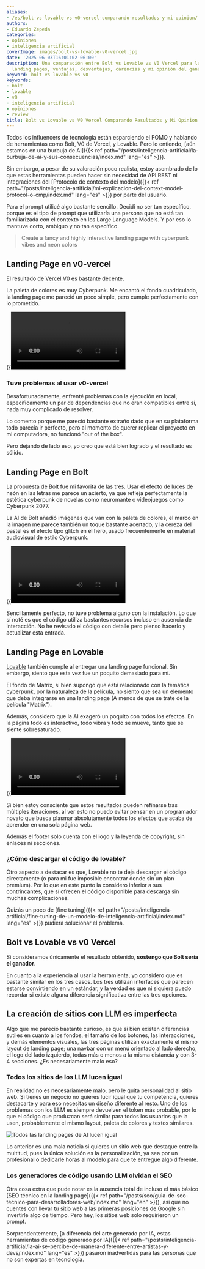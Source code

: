 ```yaml
---
aliases:
- /es/bolt-vs-lovable-vs-v0-vercel-comparando-resultados-y-mi-opinion/
authors:
- Eduardo Zepeda
categories:
- opiniones
- inteligencia artificial
coverImage: images/bolt-vs-lovable-v0-vercel.jpg
date: '2025-06-03T16:01:02-06:00'
description: Una comparación entre Bolt vs Lovable vs V0 Vercel para la creación de
  landing pages, ventajas, desventajas, carencias y mi opinión del ganador
keyword: bolt vs lovable vs v0
keywords:
- bolt
- lovable
- v0
- inteligencia artificial
- opiniones
- review
title: Bolt vs Lovable vs V0 Vercel Comparando Resultados y Mi Opinion
---
```


Todos los influencers de tecnología están esparciendo el FOMO y hablando de herramientas como Bolt, V0 de Vercel, y Lovable. Pero lo entiendo, [aún estamos en una burbuja de AI]({{< ref path="/posts/inteligencia-artificial/la-burbuja-de-ai-y-sus-consecuencias/index.md" lang="es" >}}). 

Sin embargo, a pesar de su valoración poco realista, estoy asombrado de lo que estas herramientas pueden hacer sin necesidad de API REST ni integraciones del [Protocolo de contexto del modelo]({{< ref path="/posts/inteligencia-artificial/mi-explicacion-del-context-model-protocol-o-cmp/index.md" lang="es" >}}) por parte del usuario. 

Para el prompt utilicé algo bastante sencillo. Decidí no ser tan específico, porque es el tipo de prompt que utilizaría una persona que no está tan familiarizada con el contexto en los Large Language Models. Y por eso lo mantuve corto, ambiguo y no tan específico.

> Create a fancy and highly interactive landing page with cyberpunk vibes and neon colors

## Landing Page en v0-vercel

El resultado de [Vercel V0](https://v0.dev/#?) es bastante decente. 

La paleta de colores es muy Cyberpunk. Me encantó el fondo cuadriculado, la landing page me pareció un poco simple, pero cumple perfectamente con lo prometido.

{{<video src="https://res.cloudinary.com/dwrscezd2/video/upload/v1752634111/coffee-bytes/v0_0_5mb_gkrgvn.mp4">}}

### Tuve problemas al usar v0-vercel

Desafortunadamente, enfrenté problemas con la ejecución en local, específicamente un par de dependencias que no eran compatibles entre sí, nada muy complicado de resolver. 

Lo comento porque me pareció bastante extraño dado que en su plataforma todo parecía ir perfecto, pero al momento de querer replicar el proyecto en mi computadora, no funcionó "out of the box".

Pero dejando de lado eso, yo creo que está bien logrado y el resultado es sólido. 

## Landing Page en Bolt

La propuesta de [Bolt](https://bolt.new/#?) fue mi favorita de las tres. Usar el efecto de luces de neón en las letras me parece un acierto, ya que refleja perfectamente la estética cyberpunk de novelas como neuromante o videojuegos como Cyberpunk 2077. 

La AI de Bolt añadió imágenes que van con la paleta de colores, el marco en la imagen me parece también un toque bastante acertado, y la cereza del pastel es el efecto tipo glitch en el hero, usado frecuentemente en material audiovisual de estilo Cyberpunk. 

{{<video src="https://res.cloudinary.com/dwrscezd2/video/upload/v1752633837/coffee-bytes/bolt_d6pbio_05mb_bsyje5.mp4">}}

Sencillamente perfecto, no tuve problema alguno con la instalación. Lo que sí noté es que el código utiliza bastantes recursos incluso en ausencia de interacción. No he revisado el código con detalle pero pienso hacerlo y actualizar esta entrada.

## Landing Page en Lovable

[Lovable](https://lovable.dev/#?) también cumple al entregar una landing page funcional. Sin embargo, siento que esta vez fue un poquito demasiado para mí. 

El fondo de Matrix, si bien supongo que está relacionado con la temática cyberpunk, por la naturaleza de la película, no siento que sea un elemento que deba integrarse en una landing page (A menos de que se trate de la película "Matrix").

Además, considero que la AI exageró un poquito con todos los efectos. En la página todo es interactivo, todo vibra y todo se mueve, tanto que se siente sobresaturado.

{{<video src="https://res.cloudinary.com/dwrscezd2/video/upload/v1752633780/coffee-bytes/lovable_no_sound_aokgmp_0_5mb_k12z7k.mp4">}}

Si bien estoy consciente que estos resultados pueden refinarse tras múltiples iteraciones, al ver esto no puedo evitar pensar en un programador novato que busca plasmar absolutamente todos los efectos que acaba de aprender en una sola página web.

Además el footer solo cuenta con el logo y la leyenda de copyright, sin enlaces ni secciones.

### ¿Cómo descargar el código de lovable?

Otro aspecto a destacar es que, Lovable no te deja descargar el código directamente (o para mi fue imposible encontrar donde sin un plan premium). Por lo que en este punto la considero inferior a sus contrincantes, que sí ofrecen el código disponible para descarga sin muchas complicaciones.

Quizás un poco de [fine tuning]({{< ref path="/posts/inteligencia-artificial/fine-tuning-de-un-modelo-de-inteligencia-artificial/index.md" lang="es" >}}) pudiera solucionar el problema.

## Bolt vs Lovable vs v0 Vercel

Si consideramos únicamente el resultado obtenido, **sostengo que Bolt sería el ganador**. 

En cuanto a la experiencia al usar la herramienta, yo considero que es bastante similar en los tres casos. Los tres utilizan interfaces que parecen estarse convirtiendo en un estándar, y la verdad es que ni siquiera puedo recordar si existe alguna diferencia significativa entre las tres opciones.

## La creación de sitios con LLM es imperfecta

Algo que me pareció bastante curioso, es que si bien existen diferencias sutiles en cuanto a los fondos, el tamaño de los botones, las interacciones, y demás elementos visuales, las tres páginas utilizan exactamente el mismo layout de landing page; una navbar con un menú orientado al lado derecho, el logo del lado izquierdo, todas más o menos a la misma distancia y con 3-4 secciones. ¿Es necesariamente malo eso?

### Todos los sitios de los LLM lucen igual

En realidad no es necesariamente malo, pero le quita personalidad al sitio web. Si tienes un negocio no quieres lucir igual que tu competencia, quieres destacarte y para eso necesitas un diseño diferente al resto. Uno de los problemas con los LLM es siempre devuelven el token más probable, por lo que el código que produzcan será similar para todos los usuarios que la usen, probablemente el mismo layout, paleta de colores y textos similares. 

![Todos las landing pages de AI lucen igual](https://res.cloudinary.com/dwrscezd2/image/upload/v1752184598/coffee-bytes/ai-layout-landing_nsyj1p.png)

Lo anterior es una mala noticia si quieres un sitio web que destaque entre la multitud, pues la única solución es la personalización, ya sea por un profesional o dedicarle horas al modelo para que te entregue algo diferente.

### Los generadores de código usando LLM olvidan el SEO

Otra cosa extra que pude notar es la ausencia total de incluso el más básico [SEO técnico en la landing page]({{< ref path="/posts/seo/guia-de-seo-tecnico-para-desarrolladores-web/index.md" lang="en" >}}), así que no cuentes con llevar tu sitio web a las primeras posiciones de Google sin invertirle algo de tiempo. Pero hey, los sitios web solo requirieron un prompt.

Sorprendentemente, [a diferencia del arte generado por IA, estas herramientas de código generado por IA]({{< ref path="/posts/inteligencia-artificial/la-ai-se-percibe-de-manera-diferente-entre-artistas-y-devs/index.md" lang="es" >}}) pasaron inadvertidas para las personas que no son expertas en tecnología.